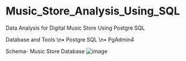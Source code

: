 # Music_Store_Analysis_Using_SQL
Data Analysis for Digital Music Store Using Postgre SQL

Database and Tools
\n•	Postgre SQL
\n•	PgAdmin4

Schema- Music Store Database
![image](https://github.com/TejaswiniWakchaure/Music-_Store_Analysis_Using_SQL/assets/143220017/6c3243f4-b8d6-4245-9fd1-356ff2cb0eed)



